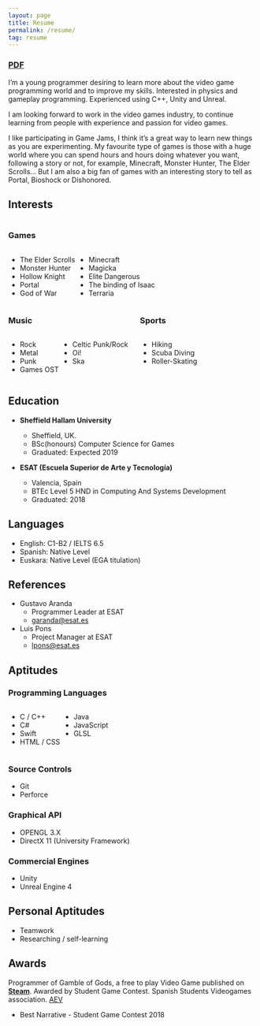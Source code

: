 ```yaml
---
layout: page
title: Resume
permalink: /resume/
tag: resume
---
```


<h3><a href="https://github.com/thelitelboy/thelitelboy.github.io/blob/master/_documents/Resume.pdf" download="">PDF</a></h3>

I’m a young programmer desiring to learn more about the video game programming world and to improve my skills. Interested in physics and gameplay programming. Experienced using C++, Unity and Unreal.

I am looking forward to work in the video games industry, to continue learning from people with experience and passion for video games.

I like participating in Game Jams, I think it’s a great way to learn new things as you are experimenting. My favourite type of games is those with a huge world where you can spend hours and hours doing whatever you want, following a story or not, for example, Minecraft, Monster Hunter, The Elder Scrolls… But I am also a big fan of games with an interesting story to tell as Portal, Bioshock or Dishonored.

## **Interests**

<div style="display: inline-block; margin-right: 20px;">
  <h3>Games</h3>
  <div style="display: inline-block;">
    <ul>
      <li>The Elder Scrolls</li>
      <li>Monster Hunter</li>
      <li>Hollow Knight</li>
      <li>Portal</li>
      <li>God of War</li>
    </ul>
  </div>
  <div style="display: inline-block; vertical-align: top;">
    <ul>
      <li>Minecraft</li>
      <li>Magicka</li>
      <li>Elite Dangerous</li>
      <li>The binding of Isaac</li>
      <li>Terraria</li>
    </ul>
  </div>
</div>

<div style="display: inline-block;vertical-align: top; margin-right: 20px;">
  <h3>Music</h3>
  <div style="display: inline-block;vertical-align: top;">
    <ul>
      <li>Rock</li>
      <li>Metal</li>
      <li>Punk</li>
      <li>Games OST</li>
    </ul>
  </div>
  <div style="display: inline-block;vertical-align: top;">
    <ul>
      <li>Celtic Punk/Rock</li>
      <li>Oi!</li>
      <li>Ska</li>
    </ul>
  </div>
</div>

<div style="display: inline-block;vertical-align: top; margin-right: 20px;">
  <h3>Sports</h3>
  <div style="display: inline-block;vertical-align: top;">
    <ul>
      <li>Hiking</li>
      <li>Scuba Diving</li>
      <li>Roller-Skating</li>
    </ul>
  </div>
</div>

## **Education**

* **Sheffield Hallam University**
  * Sheffield, UK.
  * BSc(honours) Computer Science for Games
  * Graduated: Expected 2019

* **ESAT (Escuela Superior de Arte y Tecnología)**
  * Valencia, Spain
  * BTEc Level 5 HND in Computing And Systems Development
  * Graduated: 2018

## **Languages**
* English: C1-B2 / IELTS 6.5
* Spanish: Native Level
* Euskara: Native Level (EGA titulation)

## **References**
* Gustavo Aranda
  * Programmer Leader at ESAT
  * <garanda@esat.es>
* Luis Pons
  * Project Manager at ESAT
  * <lpons@esat.es>

## **Aptitudes**

### Programming Languages
  
<div style="display: inline-block;">
  <div style="display: inline-block;">
    <ul>
      <li>C / C++</li>
      <li>C#</li>
      <li>Swift</li>
      <li>HTML / CSS</li>
    </ul>
  </div>
  <div style="display: inline-block; vertical-align: top;">
    <ul>
      <li>Java</li>
      <li>JavaScript</li>
      <li>GLSL</li>
    </ul>
  </div>
</div>

### Source Controls
* Git
* Perforce

### Graphical API
* OPENGL 3.X
* DirectX 11 (University Framework)

### Commercial Engines
* Unity
* Unreal Engine 4

## Personal Aptitudes
* Teamwork
* Researching / self-learning

## Awards

Programmer of Gamble of Gods, a free to play Video Game published on [**Steam**][GOG-Steam]. Awarded by Student Game Contest. Spanish Students Videogames association. [AEV][SGC-AEV]

* Best Narrative - Student Game Contest 2018

[GOG-Steam]: https://store.steampowered.com/app/912730/Gamble_of_Gods/
[SGC-AEV]: http://studentgamecontest.aev.org.es/
